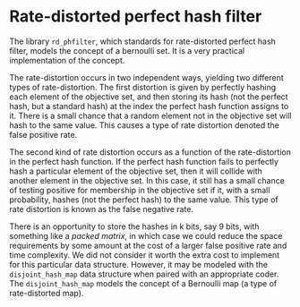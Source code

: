 Rate-distorted perfect hash filter
==================================

The library `rd_phfilter`, which standards for rate-distorted perfect hash filter, models the concept of
a bernoulli set. It is a very practical implementation of the concept.

The rate-distortion occurs in two independent ways, yielding two different types of rate-distortion.
The first distortion is given by perfectly hashing each element of the objective set, and then
storing its hash (not the perfect hash, but a standard hash) at the index the perfect hash
function assigns to it. There is a small chance that a random element not in the objective
set will hash to the same value. This causes a type of rate distortion denoted the
false positive rate.

The second kind of rate distortion occurs as a function of the rate-distortion in the
perfect hash function. If the perfect hash function fails to perfectly hash a particular
element of the objective set, then it will collide with another element in the objective
set. In this case, it still has a small chance of testing positive for membership in the
objective set if it, with a small probability, hashes (not the perfect hash) to the same
value. This type of rate distortion is known as the false negative rate.

There is an opportunity to store the hashes in k bits, say 9 bits, with something like a
*packed matrix*, in which case we could reduce the space requirements by some amount at
the cost of a larger false positive rate and time complexity. We did not consider it
worth the extra cost to implement for this particular data structure. However, it may
be modeled with the `disjoint_hash_map` data structure when paired with an appropriate
coder. The `disjoint_hash_map` models the concept of a Bernoulli map (a type of
rate-distorted map).
